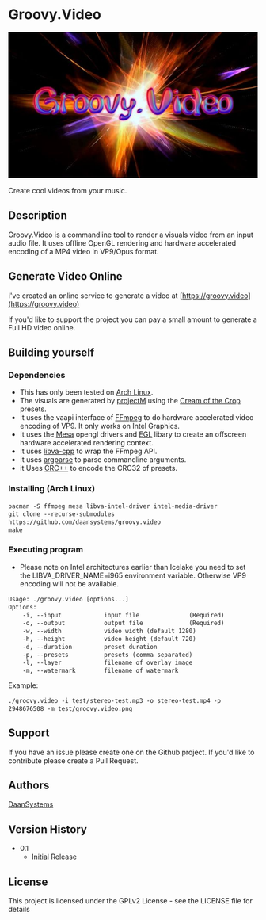 # Groovy.Video

![Groovy.Video](groovy.video.jpg)

Create cool videos from your music.

## Description

Groovy.Video is a commandline tool to render a visuals video from an input
audio file. It uses offline OpenGL rendering and hardware accelerated encoding
of a MP4 video in VP9/Opus format.

## Generate Video Online

I've created an online service to generate a video at
[https://groovy.video](https://groovy.video)

If you'd like to support the project you can pay a small
amount to generate a Full HD video online.

## Building yourself

### Dependencies

* This has only been tested on [Arch Linux](https://archlinux.org).
* The visuals are generated by [projectM](https://github.com/projectM-visualizer/projectm) using the [Cream of the Crop](https://github.com/projectM-visualizer/presets-cream-of-the-crop) presets.
* It uses the vaapi interface of [FFmpeg](https://ffmpeg.org/) to do hardware accelerated video encoding of VP9. It only works on Intel Graphics.
* It uses the [Mesa](https://www.mesa3d.org/) opengl drivers and [EGL](https://www.khronos.org/egl) libary to create an offscreen hardware accelerated rendering context.
* It uses [libva-cpp](https://github.com/GregoryIstratov/libav-cpp) to wrap the FFmpeg API.
* It uses [argparse](https://github.com/jamolnng/argparse) to parse commandline arguments.
* it Uses [CRC++](https://github.com/d-bahr/CRCpp) to encode the CRC32 of presets.

### Installing (Arch Linux)

```
pacman -S ffmpeg mesa libva-intel-driver intel-media-driver
git clone --recurse-submodules https://github.com/daansystems/groovy.video
make
```

### Executing program

* Please note on Intel architectures earlier than Icelake you need to set the LIBVA_DRIVER_NAME=i965 environment variable. Otherwise VP9 encoding will not be available.
```
Usage: ./groovy.video [options...]
Options:
    -i, --input            input file              (Required)
    -o, --output           output file             (Required)
    -w, --width            video width (default 1280)
    -h, --height           video height (default 720)
    -d, --duration         preset duration
    -p, --presets          presets (comma separated)
    -l, --layer            filename of overlay image
    -m, --watermark        filename of watermark

```

Example:

```
./groovy.video -i test/stereo-test.mp3 -o stereo-test.mp4 -p 2948676508 -m test/groovy.video.png
```
## Support

If you have an issue please create one on the Github project. If you'd like to contribute please create a Pull Request.

## Authors

[DaanSystems](https://www.daansystems.com)

## Version History

* 0.1
    * Initial Release

## License

This project is licensed under the GPLv2 License - see the LICENSE file for details
